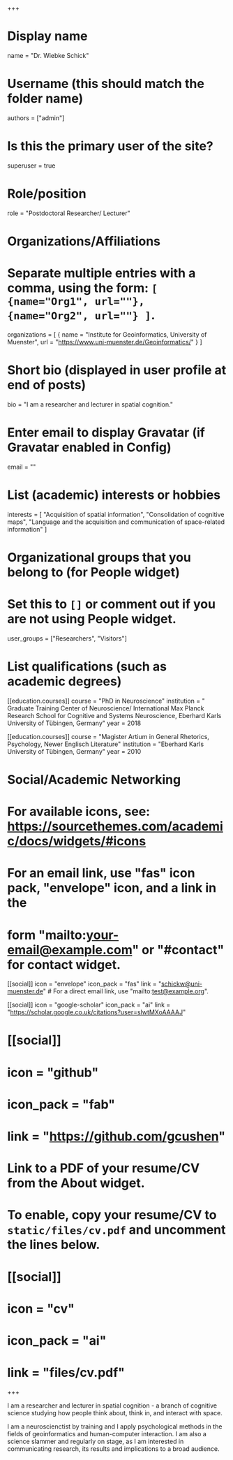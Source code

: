 +++
# Display name
name = "Dr. Wiebke Schick"

# Username (this should match the folder name)
authors = ["admin"]

# Is this the primary user of the site?
superuser = true

# Role/position
role = "Postdoctoral Researcher/ Lecturer"

# Organizations/Affiliations
#   Separate multiple entries with a comma, using the form: `[ {name="Org1", url=""}, {name="Org2", url=""} ]`.
organizations = [ { name = "Institute for Geoinformatics, University of Muenster", url = "https://www.uni-muenster.de/Geoinformatics/" } ]

# Short bio (displayed in user profile at end of posts)
bio = "I am a researcher and lecturer in spatial cognition."

# Enter email to display Gravatar (if Gravatar enabled in Config)
email = ""

# List (academic) interests or hobbies
interests = [
  "Acquisition of spatial information",
  "Consolidation of cognitive maps",
  "Language and the acquisition and communication of space-related information"
]

# Organizational groups that you belong to (for People widget)
#   Set this to `[]` or comment out if you are not using People widget.
user_groups = ["Researchers", "Visitors"]

# List qualifications (such as academic degrees)
[[education.courses]]
  course = "PhD in Neuroscience"
  institution = " Graduate Training Center of Neuroscience/ International Max Planck Research School for Cognitive and Systems Neuroscience, Eberhard Karls University of Tübingen, Germany"
  year = 2018

[[education.courses]]
  course = "Magister Artium in General Rhetorics, Psychology, Newer Englisch Literature"
  institution = "Eberhard Karls University of Tübingen, Germany"
  year = 2010


# Social/Academic Networking
# For available icons, see: https://sourcethemes.com/academic/docs/widgets/#icons
#   For an email link, use "fas" icon pack, "envelope" icon, and a link in the
#   form "mailto:your-email@example.com" or "#contact" for contact widget.

[[social]]
  icon = "envelope"
  icon_pack = "fas"
  link = "schickw@uni-muenster.de"  # For a direct email link, use "mailto:test@example.org".


[[social]]
  icon = "google-scholar"
  icon_pack = "ai"
  link = "https://scholar.google.co.uk/citations?user=sIwtMXoAAAAJ"

# [[social]]
# icon = "github"
# icon_pack = "fab"
# link = "https://github.com/gcushen"

# Link to a PDF of your resume/CV from the About widget.
# To enable, copy your resume/CV to `static/files/cv.pdf` and uncomment the lines below.
# [[social]]
#   icon = "cv"
#   icon_pack = "ai"
#   link = "files/cv.pdf"

+++

I am a researcher and lecturer in spatial cognition - a branch of cognitive science studying how people think about, think in, and interact with space.

I am a neuroscienctist by training and I apply psychological methods in the fields of geoinformatics and human-computer interaction. 
I am also a science slammer and regularly on stage, as I am interested in communicating research, its results and implications to a broad audience. 
